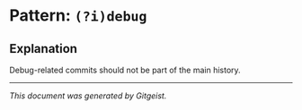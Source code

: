 # Pattern: `(?i)debug`

## Explanation

Debug-related commits should not be part of the main history.

---

*This document was generated by Gitgeist.*
